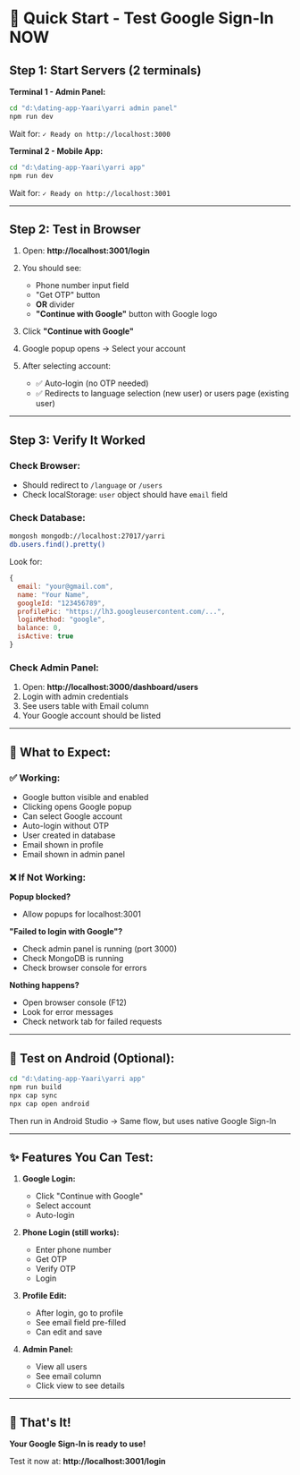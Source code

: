 # 🚀 Quick Start - Test Google Sign-In NOW

## Step 1: Start Servers (2 terminals)

**Terminal 1 - Admin Panel:**
```bash
cd "d:\dating-app-Yaari\yarri admin panel"
npm run dev
```
Wait for: `✓ Ready on http://localhost:3000`

**Terminal 2 - Mobile App:**
```bash
cd "d:\dating-app-Yaari\yarri app"
npm run dev
```
Wait for: `✓ Ready on http://localhost:3001`

---

## Step 2: Test in Browser

1. Open: **http://localhost:3001/login**

2. You should see:
   - Phone number input field
   - "Get OTP" button
   - **OR** divider
   - **"Continue with Google"** button with Google logo

3. Click **"Continue with Google"**

4. Google popup opens → Select your account

5. After selecting account:
   - ✅ Auto-login (no OTP needed)
   - ✅ Redirects to language selection (new user) or users page (existing user)

---

## Step 3: Verify It Worked

### Check Browser:
- Should redirect to `/language` or `/users`
- Check localStorage: `user` object should have `email` field

### Check Database:
```bash
mongosh mongodb://localhost:27017/yarri
db.users.find().pretty()
```

Look for:
```javascript
{
  email: "your@gmail.com",
  name: "Your Name",
  googleId: "123456789",
  profilePic: "https://lh3.googleusercontent.com/...",
  loginMethod: "google",
  balance: 0,
  isActive: true
}
```

### Check Admin Panel:
1. Open: **http://localhost:3000/dashboard/users**
2. Login with admin credentials
3. See users table with Email column
4. Your Google account should be listed

---

## 🎯 What to Expect:

### ✅ Working:
- Google button visible and enabled
- Clicking opens Google popup
- Can select Google account
- Auto-login without OTP
- User created in database
- Email shown in profile
- Email shown in admin panel

### ❌ If Not Working:

**Popup blocked?**
- Allow popups for localhost:3001

**"Failed to login with Google"?**
- Check admin panel is running (port 3000)
- Check MongoDB is running
- Check browser console for errors

**Nothing happens?**
- Open browser console (F12)
- Look for error messages
- Check network tab for failed requests

---

## 📱 Test on Android (Optional):

```bash
cd "d:\dating-app-Yaari\yarri app"
npm run build
npx cap sync
npx cap open android
```

Then run in Android Studio → Same flow, but uses native Google Sign-In

---

## ✨ Features You Can Test:

1. **Google Login:**
   - Click "Continue with Google"
   - Select account
   - Auto-login

2. **Phone Login (still works):**
   - Enter phone number
   - Get OTP
   - Verify OTP
   - Login

3. **Profile Edit:**
   - After login, go to profile
   - See email field pre-filled
   - Can edit and save

4. **Admin Panel:**
   - View all users
   - See email column
   - Click view to see details

---

## 🎊 That's It!

**Your Google Sign-In is ready to use!**

Test it now at: **http://localhost:3001/login**

